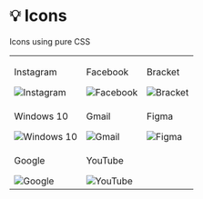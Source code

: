 # 💡 Icons
Icons using pure CSS

<table width="100%">
  <tr>
    <td><p>Instagram</p><img src="https://user-images.githubusercontent.com/40699892/92588758-201e1200-f2b7-11ea-9f77-552515eb5564.png" alt="Instagram">
</td>
    <td><p>Facebook</p><img src="https://user-images.githubusercontent.com/40699892/92588684-ffee5300-f2b6-11ea-8518-fd350f725442.png" alt="Facebook">
</td>
    <td><p>Bracket</p><img src="https://user-images.githubusercontent.com/40699892/92712984-08f32900-f378-11ea-9977-123ebcee4d81.png" alt ="Bracket">
</td>
  </tr>
  <tr>
    <td><p>Windows 10</p><img src="https://user-images.githubusercontent.com/40699892/92942116-d415cd80-f46e-11ea-8706-b5d3c154fd0c.png" alt="Windows 10">
</td>
    <td><p>Gmail</p><img src="https://user-images.githubusercontent.com/40699892/93236729-cb8a0380-f79c-11ea-8069-fc441880a39c.png" alt="Gmail">
</td>
    <td><p>Figma</p><img src="https://user-images.githubusercontent.com/40699892/93329155-62f16400-f83a-11ea-92f0-e2a815a9d526.png" alt="Figma">
</td>
  </tr>
  <tr>
    <td><p>Google</p><img src="https://user-images.githubusercontent.com/40699892/93754457-652f3600-fc1f-11ea-85a9-8f2d1fbcba69.png" alt="Google">
</td>
    <td><p>YouTube</p><img src="https://user-images.githubusercontent.com/40699892/93755617-3d40d200-fc21-11ea-8617-ba145560289a.png" alt="YouTube">
</td>
  </tr>
  </table>
